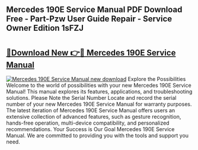 ## Mercedes 190E Service Manual PDF Download Free - Part-Pzw User Guide Repair - Service Owner Edition 1sFZJ

# <h2><a href="http://cf21911.oget.top/?id=Mercedes+190E+Service+Manual">🔗Download New 👉🔴 Mercedes 190E Service Manual</a></h2>

[![Mercedes 190E Service Manual new download](https://i.imgur.com/5g1atiW.png)](http://cf21911.oget.top/?id=Mercedes+190E+Service+Manual)
Explore the Possibilities Welcome to the world of possibilities with your new Mercedes 190E Service Manual! This manual explores its features, applications, and troubleshooting solutions. Please Note the Serial Number Locate and record the serial number of your new Mercedes 190E Service Manual for warranty purposes. The latest iteration of Mercedes 190E Service Manual offers users an extensive collection of advanced features, such as gesture recognition, hands-free operation, multi-device compatibility, and personalized recommendations. Your Success is Our Goal Mercedes 190E Service Manual. We are committed to providing you with the tools and support you need.

